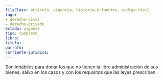 ```yaml
---
fileClass: articulo, vigencia, historia-y-fuentes, codigo-civil
tags:
- derecho-civil
- derecho-privado
estado: vigente
tipo: completo
libro:
titulo:
parrafo:
corriente-juridica:
---
```

Son inhábiles para donar los que no tienen la libre administración de sus bienes; salvo en los casos y con los requisitos que las leyes prescriben.